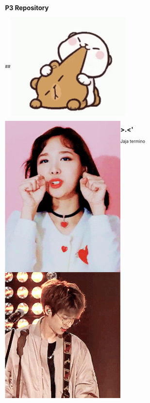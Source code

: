 
## P3 Repository


##<img src="source/tenor.gif" width="380" align="center"> 

 <img src="source/heh.gif" width="380" align="left"> 


 <img src="source/ze.gif" width="380" align="left"> 



## >.<'

Jaja termino
